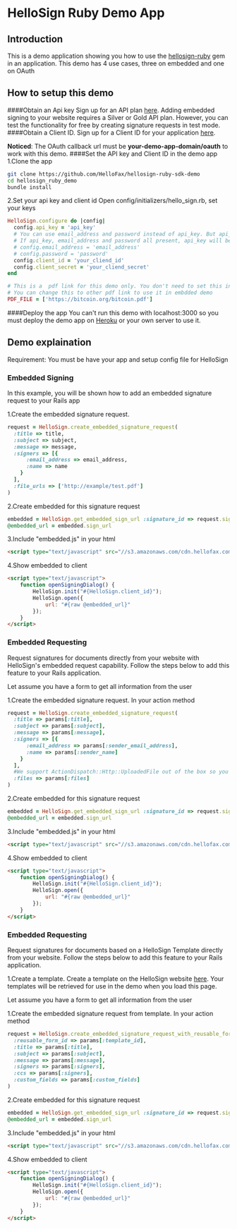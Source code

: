 HelloSign Ruby Demo App
=======================

Introduction
------------

This is a demo application showing you how to use the [hellosign-ruby]() gem in an application.
This demo has 4 use cases, three on embedded and one on OAuth

How to setup this demo
----------------

####Obtain an Api key
Sign up for an API plan [here](https://www.hellosign.com/api/pricing). Adding embedded signing to your website requires a Silver or Gold API plan.
However, you can test the functionality for free by creating signature requests in test mode.
####Obtain a Client ID.
Sign up for a Client ID for your application [here](https://www.hellosign.com/oauth/createAppForm).

**Noticed**: The OAuth callback url must be **your-demo-app-domain/oauth** to work with this demo.
####Set the API key and Client ID in the demo app
1.Clone the app

```bash
git clone https://github.com/HelloFax/hellosign-ruby-sdk-demo
cd hellosign_ruby_demo
bundle install
```

2.Set your api key and client id
Open config/initializers/hello_sign.rb, set your keys

```ruby
HelloSign.configure do |config|
  config.api_key = 'api_key'
  # You can use email_address and password instead of api_key. But api_key is recommended
  # If api_key, email_address and password all present, api_key will be used
  # config.email_address = 'email_address'
  # config.password = 'password'
  config.client_id = 'your_cliend_id'
  config.client_secret = 'your_cliend_secret'
end

# This is a  pdf link for this demo only. You don't need to set this in real application.
# You can change this to other pdf link to use it in embdded demo
PDF_FILE = ['https://bitcoin.org/bitcoin.pdf']

```

####Deploy the app
You can't run this demo with localhost:3000 so you must deploy the demo app on [Heroku](https://heroku.com) or your own server to use it.


Demo explaination
-----------------
Requirement: You must be have your app and setup config file for HelloSign

### Embedded Signing
In this example, you will be shown how to add an embedded signature request to your Rails app

1.Create the embedded signature request.
```ruby
request = HelloSign.create_embedded_signature_request(
  :title => title,
  :subject => subject,
  :message => message,
  :signers => [{
      :email_address => email_address,
      :name => name
    }
  ],
  :file_urls => ['http://example/test.pdf']
)
```
2.Create embedded for this signature request
```ruby
embedded = HelloSign.get_embedded_sign_url :signature_id => request.signatures[0]["signature_id"]
@embedded_url = embedded.sign_url
```
3.Include "embedded.js" in your html
```html
<script type="text/javascript" src="//s3.amazonaws.com/cdn.hellofax.com/js/embedded.js"></script>
```
4.Show embedded to client

```html
<script type="text/javascript">
    function openSigningDialog() {
        HelloSign.init("#{HelloSign.client_id}");
        HelloSign.open({
            url: "#{raw @embedded_url}"
        });
    }
</script>
```

### Embedded Requesting
Request signatures for documents directly from your website with HelloSign's embedded request capability.
Follow the steps below to add this feature to your Rails application.

Let assume you have a form to get all information from the user

1.Create the embedded signature request.
In your action method
```ruby
request = HelloSign.create_embedded_signature_request(
  :title => params[:title],
  :subject => params[:subject],
  :message => params[:message],
  :signers => [{
      :email_address => params[:sender_email_address],
      :name => params[:sender_name]
    }
  ],
  #We support ActionDispatch::Http::UploadedFile out of the box so you can pass params files to files option
  :files => params[:files]
)

```
2.Create embedded for this signature request
```ruby
embedded = HelloSign.get_embedded_sign_url :signature_id => request.signatures[0]["signature_id"]
@embedded_url = embedded.sign_url
```
3.Include "embedded.js" in your html
```html
<script type="text/javascript" src="//s3.amazonaws.com/cdn.hellofax.com/js/embedded.js"></script>
```
4.Show embedded to client

```html
<script type="text/javascript">
    function openSigningDialog() {
        HelloSign.init("#{HelloSign.client_id}");
        HelloSign.open({
            url: "#{raw @embedded_url}"
        });
    }
</script>
```

### Embedded Requesting
Request signatures for documents based on a HelloSign Template directly from your website.
Follow the steps below to add this feature to your Rails application.

1.Create a template.
Create a template on the HelloSign website [here](https://www.hellosign.com/home/createReusableDocs). Your templates will be retrieved for use in the demo when you load this page.

Let assume you have a form to get all information from the user

1.Create the embedded signature request from template.
In your action method
```ruby
request = HelloSign.create_embedded_signature_request_with_reusable_form(
  :reusable_form_id => params[:template_id],
  :title => params[:title],
  :subject => params[:subject],
  :message => params[:message],
  :signers => params[:signers],
  :ccs => params[:signers],
  :custom_fields => params[:custom_fields]
)
```
2.Create embedded for this signature request
```ruby
embedded = HelloSign.get_embedded_sign_url :signature_id => request.signatures[0]["signature_id"]
@embedded_url = embedded.sign_url
```
3.Include "embedded.js" in your html
```html
<script type="text/javascript" src="//s3.amazonaws.com/cdn.hellofax.com/js/embedded.js"></script>
```
4.Show embedded to client

```html
<script type="text/javascript">
    function openSigningDialog() {
        HelloSign.init("#{HelloSign.client_id}");
        HelloSign.open({
            url: "#{raw @embedded_url}"
        });
    }
</script>
```
